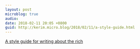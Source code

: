 ```yaml
---
layout: post
microblog: true
audio: 
date: 2018-02-11 20:05 +0800
guid: http://kerim.micro.blog/2018/02/11/a-style-guide.html
---
```

[A style guide for writing about the rich](https://medium.com/@Boringstein/a-style-guide-for-writing-about-the-rich-11d3c6c9ca19)
